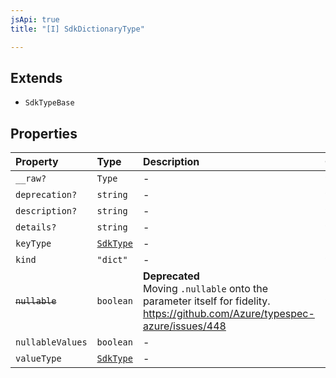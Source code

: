 ```yaml
---
jsApi: true
title: "[I] SdkDictionaryType"

---
```

## Extends

- `SdkTypeBase`

## Properties

| Property | Type | Description | Overrides | Inherited from |
| :------ | :------ | :------ | :------ | :------ |
| `__raw?` | `Type` | - | `SdkTypeBase.__raw` | `SdkTypeBase.__raw` |
| `deprecation?` | `string` | - | `SdkTypeBase.deprecation` | `SdkTypeBase.deprecation` |
| `description?` | `string` | - | `SdkTypeBase.description` | `SdkTypeBase.description` |
| `details?` | `string` | - | `SdkTypeBase.details` | `SdkTypeBase.details` |
| `keyType` | [`SdkType`](../type-aliases/SdkType.md) | - | - | - |
| `kind` | `"dict"` | - | `SdkTypeBase.kind` | `SdkTypeBase.kind` |
| ~~`nullable`~~ | `boolean` | **Deprecated**<br />Moving `.nullable` onto the parameter itself for fidelity.<br />https://github.com/Azure/typespec-azure/issues/448 | `SdkTypeBase.nullable` | `SdkTypeBase.nullable` |
| `nullableValues` | `boolean` | - | - | - |
| `valueType` | [`SdkType`](../type-aliases/SdkType.md) | - | - | - |
